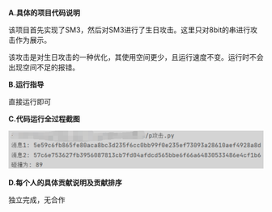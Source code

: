 **A.具体的项目代码说明**

该项目首先实现了SM3，然后对SM3进行了生日攻击。这里只对8bit的串进行攻击作为展示。

该攻击是对生日攻击的一种优化，其使用空间更少，且运行速度不变。运行时不会出现空间不足的报错。

**B.运行指导**

直接运行即可

**C.代码运行全过程截图**

![result.png](https://github.com/SD19wyh/Projections/blob/main/2_rhoatk/result.png)

**D.每个人的具体贡献说明及贡献排序**

独立完成，无合作
